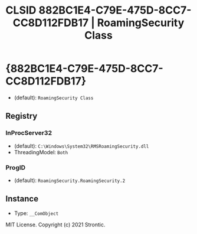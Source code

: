 ﻿---
title: "CLSID 882BC1E4-C79E-475D-8CC7-CC8D112FDB17 | RoamingSecurity Class"
excerpt: What is COM-Object CLSID 882BC1E4-C79E-475D-8CC7-CC8D112FDB17?
---

# {882BC1E4-C79E-475D-8CC7-CC8D112FDB17}

* (default): `RoamingSecurity Class`

## Registry


### InProcServer32

* (default): `C:\Windows\System32\RMSRoamingSecurity.dll`
* ThreadingModel: `Both`

### ProgID

* (default): `RoamingSecurity.RoamingSecurity.2`

## Instance

* Type: `__ComObject`

MIT License. Copyright (c) 2021 Strontic.


